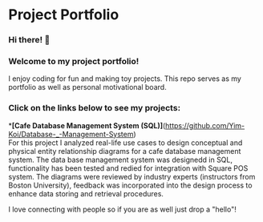 # Project Portfolio
### Hi there! 👋
### Welcome to my project portfolio!
I enjoy coding for fun and making toy projects. This repo serves as my portfolio as well as personal motivational board. 

### Click on the links below to see my projects:
*__[Cafe Database Management System (SQL)]__(https://github.com/Yim-Koi/Database-_-Management-System) <br>
   For this project I analyzed real-life use cases to design conceptual and physical entity relationship diagrams for a cafe database management system.
   The data base management system was designedd in SQL, functionality has been tested and redied for integration with Square POS system.
   The diagrams were reviewed by industry experts (instructors from Boston University), feedback was incorporated into the design process to enhance data storing and retrieval procedures.


  
I love connecting with people so if you are as well just drop a "hello"!
